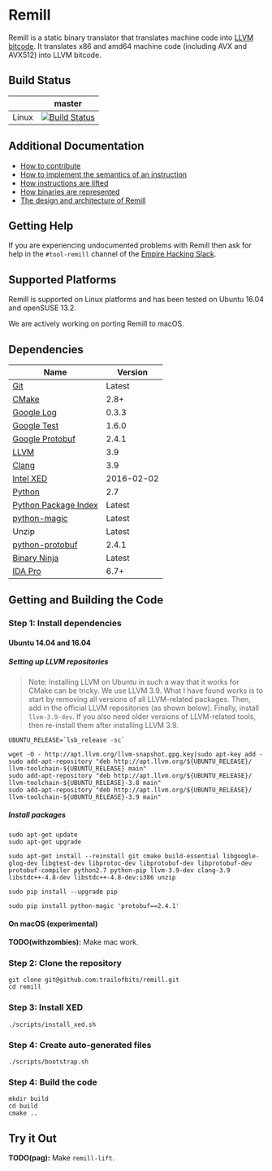 # Remill


Remill is a static binary translator that translates machine code into [LLVM bitcode](http://llvm.org/docs/LangRef.html). It translates x86 and amd64 machine code (including AVX and AVX512) into LLVM bitcode.

## Build Status

|       | master |
| ----- | ------ |
| Linux | [![Build Status](https://travis-ci.org/trailofbits/remill.svg?branch=master&os=linux)](https://travis-ci.org/trailofbits/remill) |

## Additional Documentation
 
 - [How to contribute](docs/CONTRIBUTING.md)
 - [How to implement the semantics of an instruction](docs/ADD_AN_INSTRUCTION.md)
 - [How instructions are lifted](docs/LIFE_OF_AN_INSTRUCTION.md)
 - [How binaries are represented](docs/CFG_FORMAT.md)
 - [The design and architecture of Remill](docs/DESIGN.md)

## Getting Help

If you are experiencing undocumented problems with Remill then ask for help in the `#tool-remill` channel of the [Empire Hacking Slack](https://empireslacking.herokuapp.com/).

## Supported Platforms

Remill is supported on Linux platforms and has been tested on Ubuntu 16.04 and openSUSE 13.2.

We are actively working on porting Remill to macOS.

## Dependencies

| Name | Version | 
| ---- | ------- |
| [Git](https://git-scm.com/) | Latest |
| [CMake](https://cmake.org/) | 2.8+ |
| [Google Log](https://github.com/google/glog) | 0.3.3 |
| [Google Test](https://github.com/google/googletest) | 1.6.0 |
| [Google Protobuf](https://github.com/google/protobuf) | 2.4.1 |
| [LLVM](http://llvm.org/) | 3.9 |
| [Clang](http://clang.llvm.org/) | 3.9 |
| [Intel XED](https://software.intel.com/en-us/articles/xed-x86-encoder-decoder-software-library) | 2016-02-02 |
| [Python](https://www.python.org/) | 2.7 | 
| [Python Package Index](https://pypi.python.org/pypi) | Latest |
| [python-magic](https://pypi.python.org/pypi/python-magic) | Latest |
| Unzip | Latest |
| [python-protobuf](https://pypi.python.org/pypi/protobuf) | 2.4.1 |
| [Binary Ninja](https://binary.ninja) | Latest |
| [IDA Pro](https://www.hex-rays.com/products/ida) | 6.7+ |

## Getting and Building the Code

### Step 1: Install dependencies

#### Ubuntu 14.04 and 16.04

##### Setting up LLVM repositories

> Note: Installing LLVM on Ubuntu in such a way that it works for CMake can be tricky. We use LLVM 3.9. What I have found works is to start by removing all versions of all LLVM-related packages. Then, add in the official LLVM repositories (as shown below). Finally, install `llvm-3.9-dev`. If you also need older versions of LLVM-related tools, then re-install them after installing LLVM 3.9.

```shell
UBUNTU_RELEASE=`lsb_release -sc`

wget -O - http://apt.llvm.org/llvm-snapshot.gpg.key|sudo apt-key add -
sudo add-apt-repository "deb http://apt.llvm.org/${UBUNTU_RELEASE}/ llvm-toolchain-${UBUNTU_RELEASE} main"
sudo add-apt-repository "deb http://apt.llvm.org/${UBUNTU_RELEASE}/ llvm-toolchain-${UBUNTU_RELEASE}-3.8 main"
sudo add-apt-repository "deb http://apt.llvm.org/${UBUNTU_RELEASE}/ llvm-toolchain-${UBUNTU_RELEASE}-3.9 main"
```

##### Install packages

```shell
sudo apt-get update
sudo apt-get upgrade

sudo apt-get install --reinstall git cmake build-essential libgoogle-glog-dev libgtest-dev libprotoc-dev libprotobuf-dev libprotobuf-dev protobuf-compiler python2.7 python-pip llvm-3.9-dev clang-3.9 libstdc++-4.8-dev libstdc++-4.8-dev:i386 unzip

sudo pip install --upgrade pip

sudo pip install python-magic 'protobuf==2.4.1'
```

#### On macOS (experimental)

**TODO(withzombies):** Make mac work.

### Step 2: Clone the repository

```shell
git clone git@github.com:trailofbits/remill.git
cd remill
```

### Step 3: Install XED

```shell
./scripts/install_xed.sh
```

### Step 4: Create auto-generated files

```shell
./scripts/bootstrap.sh
```

### Step 4: Build the code

```
mkdir build
cd build
cmake ..
```

## Try it Out

**TODO(pag):** Make `remill-lift`.

